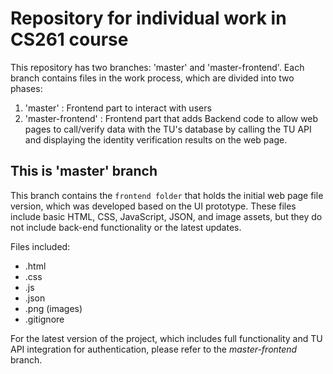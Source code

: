 # Repository for individual work in CS261 course  
This repository has two branches: 'master' and 'master-frontend'. Each branch contains files in the work process, which are divided into two phases:
1. 'master' : Frontend part to interact with users
2. 'master-frontend' : Frontend part that adds Backend code to allow web pages to call/verify data with the TU's database by calling the TU API and displaying the identity verification results on the web page.

## This is 'master' branch  
This branch contains the `frontend folder` that holds the initial web page file version, which was developed based on the UI prototype. These files include basic HTML, CSS, JavaScript, JSON, and image assets, but they do not include back-end functionality or the latest updates.

Files included:
- .html
- .css
- .js
- .json
- .png (images)
- .gitignore

For the latest version of the project, which includes full functionality and TU API integration for authentication, please refer to the *master-frontend* branch.